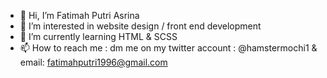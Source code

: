 - 👋 Hi, I’m Fatimah Putri Asrina
- 👀 I’m interested in website design / front end development
- 🌱 I’m currently learning HTML & SCSS
- 📫 How to reach me : dm me on my twitter account : @hamstermochi1 & email: fatimahputri1996@gmail.com


